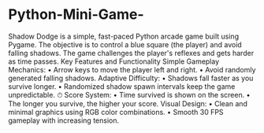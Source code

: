 # Python-Mini-Game-
Shadow Dodge is a simple, fast-paced Python arcade game built using Pygame. The objective is to control a blue square (the player) and avoid falling shadows. The game challenges the player's reflexes and gets harder as time passes.
Key Features and Functionality
 Simple Gameplay Mechanics:
• Arrow keys to move the player left and right.
• Avoid randomly generated falling shadows.
 Adaptive Difficulty:
• Shadows fall faster as you survive longer.
• Randomized shadow spawn intervals keep the game unpredictable.
⏱ Score System:
• Time survived is shown on the screen.
• The longer you survive, the higher your score.
 Visual Design:
• Clean and minimal graphics using RGB color combinations.
• Smooth 30 FPS gameplay with increasing tension.
